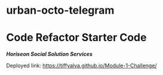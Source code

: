 # urban-octo-telegram
# Code Refactor Starter Code

_**Horiseon Social Solution Services**_ 

Deployed link: https://tiffyalva.github.io/Module-1-Challenge/ 